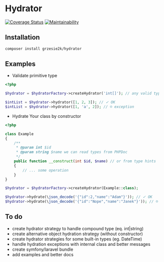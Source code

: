 # Hydrator 
[![Coverage Status](https://coveralls.io/repos/github/Grzesie2k/Hydrator/badge.svg?branch=master)](https://coveralls.io/github/Grzesie2k/Hydrator?branch=master)
[![Maintainability](https://api.codeclimate.com/v1/badges/7477160d779ec13e4dd0/maintainability)](https://codeclimate.com/github/Grzesie2k/Hydrator/maintainability)
## Installation
```bash
composer install grzesie2k/hydrator
```

## Examples
* Validate primitive type
```php
<?php

$hydrator = $hydratorFactory->createHydrator('int[]'); // any valid type

$intList = $hydrator->hydrator([1, 2, 3]); // ✓ OK
$intList = $hydrator->hydrator([1, 'a', 2]); // ☹ exception
```
* Hydrate Your class by constructor
```php
<?php

class Example
{
    /**
     * @param int $id
     * @param string $name we can read types from PHPDoc
     */
    public function __construct(int $id, $name) // or from type hints
    {
        // ... some operation
    }
}

$hydrator = $hydratorFactory->createHydrator(Example::class);

$hydrator->hydrate(\json_decode('{"id":2,"name":"Adam"}')); // ✓ OK
$hydrator->hydrate(\json_decode('{"id":"Nope","name":"Janek"}')); // ☹ exception
```

## To do
* create hydrator strategy to handle compound type (eq. int|string)
* create alternative object hydration strategy (without constructor)
* create hydrator strategies for some built-in types (eg. DateTime)
* handle hydration exceptions with internal class and better messages
* create symfony/laravel bundle
* add examples and better docs
